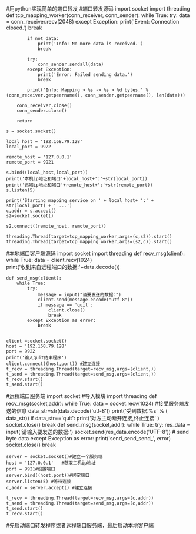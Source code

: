 #用python实现简单的端口转发
#端口转发源码
	import socket
    import threading
    def tcp_mapping_worker(conn_receiver, conn_sender):
    	while True:
    		try:
    			data = conn_receiver.recv(2048)
    			except Exception:
    			print('Event: Connection closed.')
    			break
	    
	        if not data:
	            print('Info: No more data is received.')
	            break
	    
	        try:
	            conn_sender.sendall(data)
	        except Exception:
	            print('Error: Failed sending data.')
	            break
	    
	        print('Info: Mapping > %s -> %s > %d bytes.' % (conn_receiver.getpeername(), conn_sender.getpeername(), len(data)))
	    
	    conn_receiver.close()
	    conn_sender.close()
	    
	    return

    s = socket.socket()
  
    local_host = '192.168.79.128'
    local_port = 9922
    
    remote_host = '127.0.0.1'
    remote_port = 9921
    
    s.bind((local_host,local_port))
    print('本机ip地址和端口'+local_host+':'+str(local_port))
    print('远端ip地址和端口'+remote_host+':'+str(remote_port))
    s.listen(5)
    
    print('Starting mapping service on ' + local_host+ ':' + str(local_port) + ' ...')
    c,addr = s.accept()
    s2=socket.socket()
    
    s2.connect((remote_host, remote_port))
    
    threading.Thread(target=tcp_mapping_worker,args=(c,s2)).start() 
    threading.Thread(target=tcp_mapping_worker,args=(s2,c)).start()

#本地端口客户端源码
    import socket
    import threading
    def recv_msg(client):
    	while True:
    		data = client.recv(1024)	
    		print('收到来自远程端口的数据:'+data.decode()) 
    			
    		
    def send_msg(client):
    	while True:
    		try:
    			message = input("请要发送的数据:")
    			client.send(message.encode("utf-8"))
    			if message == 'quit':
    				client.close()
    				break
    		except Exception as error:
    			break
    		
       
    client =socket.socket()
    host = '192.168.79.128'
    port = 9922
    print('输入quit结束程序')
    client.connect((host,port)) #建立连接
    t_recv = threading.Thread(target=recv_msg,args=(client,))
    t_send = threading.Thread(target=send_msg,args=(client,))
    t_recv.start()
    t_send.start()
#远程端口服务端
    import socket #导入模块
    import threading
    def recv_msg(socket,addr):
    	while True:
    		data = socket.recv(1024) #接受服务端发送的信息
    		data_str=str(data.decode('utf-8'))
    		print('受到数据:%s' % ( data_str))
    		if data_str=='quit':
    			print('对方主动断开连接,终止连接' )
    			socket.close()
    			break
    def send_msg(socket,addr):
    	while True:	
    		try:
    			res_data = input('请输入要发送的数据:')
    			socket.send(res_data.encode('UTF-8'))  # send byte data
    		except Exception as error:
    			print('send_send_send_', error)
    			socket.close()
    			break
    			
    
    
    server = socket.socket()#建立一个服务端
    host = '127.0.0.1'   #获取主机ip地址
    port = 9921#设置端口
    server.bind((host,port))#绑定端口
    server.listen(5) #等待连接
    c,addr = server.accept() #建立连接
    
    t_recv = threading.Thread(target=recv_msg,args=(c,addr))
    t_send = threading.Thread(target=send_msg,args=(c,addr))
    t_send.start()
    t_recv.start()
#先启动端口转发程序或者远程端口服务端，最后启动本地客户端
